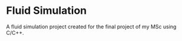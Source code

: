 # Fluid Simulation

A fluid simulation project created for the final project of my MSc using C/C++.  
